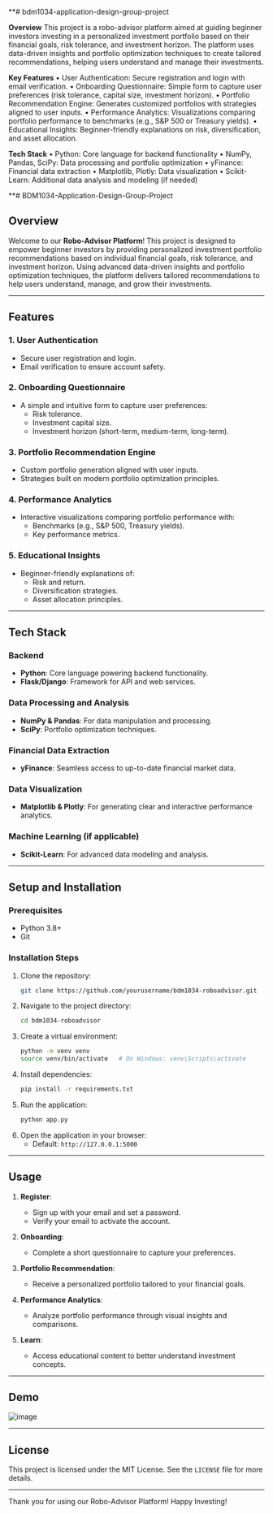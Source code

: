 **# bdm1034-application-design-group-project

**Overview**
This project is a robo-advisor platform aimed at guiding beginner investors investing in a personalized investment portfolio based on their financial goals, risk tolerance, and investment horizon. The platform uses data-driven insights and portfolio optimization techniques to create tailored recommendations, helping users understand and manage their investments.

**Key Features**
• User Authentication: Secure registration and login with email verification.
• Onboarding Questionnaire: Simple form to capture user preferences (risk tolerance, capital size, investment horizon).
• Portfolio Recommendation Engine: Generates customized portfolios with strategies aligned to user inputs.
• Performance Analytics: Visualizations comparing portfolio performance to benchmarks (e.g., S&P 500 or Treasury yields).
• Educational Insights: Beginner-friendly explanations on risk, diversification, and asset allocation.

**Tech Stack**
• Python: Core language for backend functionality
• NumPy, Pandas, SciPy: Data processing and portfolio optimization
• yFinance: Financial data extraction
• Matplotlib, Plotly: Data visualization
• Scikit-Learn: Additional data analysis and modeling (if needed)
 
**# BDM1034-Application-Design-Group-Project

## Overview
Welcome to our **Robo-Advisor Platform**! This project is designed to empower beginner investors by providing personalized investment portfolio recommendations based on individual financial goals, risk tolerance, and investment horizon. Using advanced data-driven insights and portfolio optimization techniques, the platform delivers tailored recommendations to help users understand, manage, and grow their investments.

---

## Features

### 1. **User Authentication**
- Secure user registration and login.
- Email verification to ensure account safety.

### 2. **Onboarding Questionnaire**
- A simple and intuitive form to capture user preferences:
  - Risk tolerance.
  - Investment capital size.
  - Investment horizon (short-term, medium-term, long-term).

### 3. **Portfolio Recommendation Engine**
- Custom portfolio generation aligned with user inputs.
- Strategies built on modern portfolio optimization principles.

### 4. **Performance Analytics**
- Interactive visualizations comparing portfolio performance with:
  - Benchmarks (e.g., S&P 500, Treasury yields).
  - Key performance metrics.

### 5. **Educational Insights**
- Beginner-friendly explanations of:
  - Risk and return.
  - Diversification strategies.
  - Asset allocation principles.

---

## Tech Stack

### **Backend**
- **Python**: Core language powering backend functionality.
- **Flask/Django**: Framework for API and web services.

### **Data Processing and Analysis**
- **NumPy & Pandas**: For data manipulation and processing.
- **SciPy**: Portfolio optimization techniques.

### **Financial Data Extraction**
- **yFinance**: Seamless access to up-to-date financial market data.

### **Data Visualization**
- **Matplotlib & Plotly**: For generating clear and interactive performance analytics.

### **Machine Learning (if applicable)**
- **Scikit-Learn**: For advanced data modeling and analysis.

---

## Setup and Installation

### Prerequisites
- Python 3.8+
- Git

### Installation Steps
1. Clone the repository:
   ```bash
   git clone https://github.com/yourusername/bdm1034-roboadvisor.git
   ```
2. Navigate to the project directory:
   ```bash
   cd bdm1034-roboadvisor
   ```
3. Create a virtual environment:
   ```bash
   python -m venv venv
   source venv/bin/activate   # On Windows: venv\Scripts\activate
   ```
4. Install dependencies:
   ```bash
   pip install -r requirements.txt
   ```
5. Run the application:
   ```bash
   python app.py
   ```
6. Open the application in your browser:
   - Default: `http://127.0.0.1:5000`

---

## Usage

1. **Register**:
   - Sign up with your email and set a password.
   - Verify your email to activate the account.

2. **Onboarding**:
   - Complete a short questionnaire to capture your preferences.

3. **Portfolio Recommendation**:
   - Receive a personalized portfolio tailored to your financial goals.

4. **Performance Analytics**:
   - Analyze portfolio performance through visual insights and comparisons.

5. **Learn**:
   - Access educational content to better understand investment concepts.

---

## Demo

![image](https://github.com/user-attachments/assets/685e16d8-f197-4b09-b38f-eade9df927e9)

---

## License
This project is licensed under the MIT License. See the `LICENSE` file for more details.

---

Thank you for using our Robo-Advisor Platform! Happy Investing!

